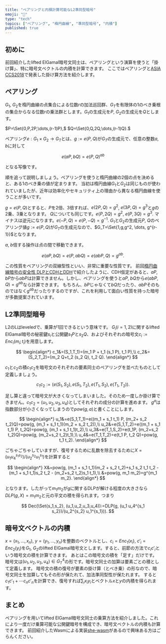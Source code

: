 ```yaml
---
title: "ペアリングと内積計算可能なL2準同型暗号"
emoji: "🧮"
type: "tech"
topics: ["ペアリング", "楕円曲線", "準同型暗号", "内積"]
published: true
---
```

## 初めに
前回紹介したlifted ElGamal暗号文同士は、ペアリングという演算を使うと「掛け算」、特に暗号文ベクトルの内積を計算できます。
ここではペアリングと[ASIA CCS2018](https://dl.acm.org/doi/10.1145/3196494.3196552)で発表した掛け算方法を紹介します。

## ペアリング
$G_1$, $G_2$を楕円曲線の点集合による位数$r$の加法巡回群、$G_T$を有限体の1のべき乗根の集合からなる位数$r$の乗法群とします。$G_1$の生成元を$P$, $G_2$の生成元を$Q$とします。

$P=\Set{0,P,2P,\dots,(r-1)P},$
$Q=\Set{0,Q,2Q,\dots,(r-1)Q}.$

ペアリング$e:G_1 \times G_2 \rightarrow G_T$とは、$g:=e(P,Q)$が$G_T$の生成元で、任意の整数$a$, $b$に対して

$$
e(aP,bQ)=e(P,Q)^{ab}
$$

となる写像です。

順を追って説明しましょう。ペアリングを使うと楕円曲線の2個の点を決めると、ある1のべき乗の値が定まります。
当初は楕円曲線$G_1$と$G_2$は同じものが使われていましたが、近年は効率化やセキュリティ上の理由から異なる楕円曲線を使うことが多いです。

$g=e(P,Q)$とすると、$P$を2倍、3倍すれば、$e(2P,Q)=g^2$, $e(3P,Q)=g^3$と$g$の2乗、3乗となります。
$Q$についても同じです。$e(P,2Q)=g^2$, $e(P,3Q)=g^3$. マイナスは逆元になります。$e(-P,Q)=e(P,-Q)=g^{-1}$.
$G_1$と$G_2$の生成元$P$, $Q$のペアリング値$g:=e(P,Q)$が$G_T$の生成元なので、$G_T=\Set{1,g,g^2, \dots, g^{r-1}}$となります。

$a$, $b$倍する操作は点の間で移動できます。

$$
e(aP, bQ)=e(P, abQ)=e(abP, Q) = g^{ab}.
$$

この性質をペアリングの双線型性といい、非常に重要な性質です。
前回[楕円曲線暗号の安全性 DLPとCDHとDDH](https://zenn.dev/herumi/articles/ecc-dlp-cdh-ddh)で紹介したように、CDH仮定があると、$aP$, $bP$から$abP$は計算できません。しかし、ペアリングを使うと$aP$, $bQ$から$e(abP, Q)=g^{ab}$なら計算できます。
もちろん、$bP$じゃなくて$bQ$だったり、$abP$そのものではなく$g^{ab}$だったりするのですが、これを利用して面白い性質を持った暗号が多数提案されています。

## L2準同型暗号
L2のLはleveledで、乗算が1回できるという意味です。
$G_i$($i=1,2$)に関するlifted ElGamal暗号の秘密鍵$s_i$と公開鍵$s_1 P$と$s_2 Q$、およびそれぞれの暗号文$c_i:=Enc_i(m_i;t_i)$を用意します。

$$
\begin{align*}
c_1&=(S_1,T_1)=(m_1 P + t_1 (s_1 P), t_1 P),\\
c_2&=(S_2,T_2)=(m_2 Q+t_2 (s_2 Q), t_2 Q).
\end{align*}
$$


$c_1$と$c_2$の積$c_1 c_2$を暗号文のそれぞれの要素同士のペアリングを並べたものとして定義しましょう。

$$
c_1 c_2 := (e(S_1,S_2), e(S_1,T_2),e(T_1,S_2), e(T_1,T_2)).
$$

足し算と違って暗号文が大きくなってしまいました。そのため一度しか掛け算できません。$c_1 c_2 = (u_1, u_2, u_3, u_4)$としてそれぞれの成分の計算を進めます。
$g^a$は指数部分が小さくなってしまうので$pow(g,a)$と書くことにします。

$$
\begin{align*}
u_1&=e(S_1,T_1)=e((m_1 + s_1 t_1) P, (m_2+ s_2 t_2)Q)=pow(g, (m_1 + s_1 t_1)(m_2 + s_2 t_2)),\\
u_2&=e(S_1,T_2)=e((m_1 + s_1 t_1) P, t_2Q)=pow(g, (m_1 + s_1 t_1)t_2),\\
u_3&=e(T_1,S_2)=e(t_1P, (m_2+s_2 t_2)Q)=pow(g, (m_2+s_2 t_2)t_1),\\
u_4&=e(T_1,T_2)=e(t_1 P, t_2 Q)=pow(g, t_1 t_2).
\end{align*}
$$

ごちゃごちゃしていますが、復号するために乱数を除去するために$X=(u_1 u_4^{s_1 s_2})/(u_2^{s_2} u_1^{s_1})$を計算すると

$$
\begin{align*}
X&=pow(g, (m_1 + s_1 t_1)(m_2 + s_2 t_2)+s_1 s_2 t_1 t_2 - (m_1 + s_1 t_1)s_2 t_2 - (m_2+s_2 t_2)s_1 t_1),\\
&=pow(g, m_1 m_2)=g^{m_1 m_2}.
\end{align*}
$$

となります。したがって$m_1 m_2$が$g$に関するDLPが解ける程度の大きさなら$DLP(g,X)=m_1 m_2$と元の平文の積を得られます。つまり

$$
Dec(\Set{s_1,s_2}, (u_1,u_2,u_3,u_4)):=DLP(g, (u_1 u_4^{s_1 s_2})/(u_2^{s_2} u_1^{s_1})).
$$

## 暗号文ベクトルの内積

$x=(x_1, \dots, x_n)$, $y=(y_1, \dots, y_n)$を整数のベクトルとし、$c_i=Enc_1(x_i)$, $c'_i=Enc_2(y_i)$を$G_1$, $G_2$のlifted ElGamal暗号文とします。すると、前節の方法で$c_i c'_i$という暗号文の積を計算できます。
あとはこの暗号文の積を「足す」だけです。暗号文は$(u_1,u_2,u_3,u_4)\in {G_T}^4$の形です。暗号文同士の加算は要素ごとの積として定義します。
暗号文の積の復号が要素の掛け算（とべき乗）の形なので、暗号文同士を加算してもその形が保たれて、加法準同型性が保たれます。
すると$c_1 c'_1 + \cdots c_n c'_n$を計算でき、復号すれば$\sum_i x_i y_i$とベクトル$x$と$y$の内積を得られます。

## まとめ
ペアリングを用いてlifted ElGamal暗号文同士の乗算方法を紹介しました。これにより一度だけ乗算可能な公開鍵暗号を構成でき、暗号文ベクトルの内積も計算できます。
前回紹介したWasmによる実装[she-wasm](https://github.com/herumi/she-wasm)があるので興味ある方はごらんください。
